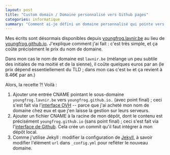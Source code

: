 ```yaml
---
layout: post
title: "Custom domain / Domaine personnalisé vers Github pages"
categories: informatique
summary: "Comment ai-je défini un domaine personnalisé qui pointe vers mon site (publié au travers de Github pages)."
---
```

Mes écrits sont désormais disponibles depuis [youngfrog.lavnir.be](https://youngfrog.lavnir.be) au lieu de [youngfrog.github.io](https://youngfrog.github.io). J'explique comment j'ai fait : c'est très simple, et ça coûte précisément le prix du nom de domaine.

Dans mon cas le nom de domaine est `lavnir.be`  (mélange un peu subtile des initiales de ma moitié et de la sienne), il coûte quelques euros par an (le prix dépend essentiellement du TLD ; dans mon cas c'est `be` et ça revient à 8.46€ par an.)

Alors, la recette ?! Voilà :

1. Ajouter une entrée CNAME pointant le sous-domaine `youngfrog.lavnir.be` vers `youngfrog.github.io.` (avec point final) ; ceci s'est fait via l'[interface OVH](https://docs.ovh.com/fr/domains/editer-ma-zone-dns/) -- parce que j'ai acheté mon nom de domaine chez eux et que j'en laisse la gestion sur leurs serveurs.
2. Ajouter un fichier CNAME à la racine de mon dépôt, dont le contenu est précisément `youngfrog.github.io` (sans point final) ; ceci s'est fait via l'[interface de Github](https://help.github.com/en/github/working-with-github-pages/managing-a-custom-domain-for-your-github-pages-site#configuring-a-subdomain). Cela crée un commit qu'il faut intégrer à mon dépôt local.
3. Comme j'utilise Jekyll : modifier la configuration de [Jekyll](http://jekyllrb.com/), à savoir modifier l'élément `url` dans `_config.yml` pour refléter le nouveau domaine.
